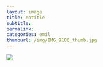 ```yaml
---
layout: image
title: notitle
subtitle: 
permalink: 
categories: emil
thumburl: /img/IMG_9106_thumb.jpg
---
```

![](/img/IMG_9106_thumb.jpg)
